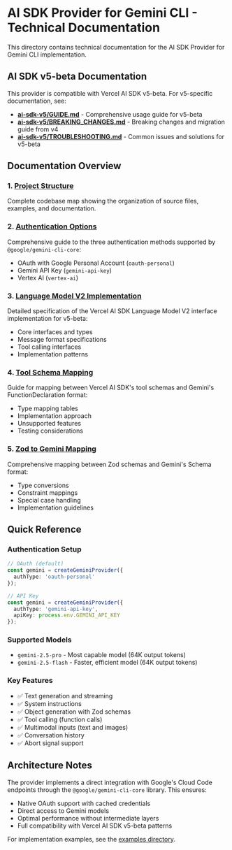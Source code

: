 # AI SDK Provider for Gemini CLI - Technical Documentation

This directory contains technical documentation for the AI SDK Provider for Gemini CLI implementation.

## AI SDK v5-beta Documentation

This provider is compatible with Vercel AI SDK v5-beta. For v5-specific documentation, see:

- **[ai-sdk-v5/GUIDE.md](ai-sdk-v5/GUIDE.md)** - Comprehensive usage guide for v5-beta
- **[ai-sdk-v5/BREAKING_CHANGES.md](ai-sdk-v5/BREAKING_CHANGES.md)** - Breaking changes and migration guide from v4
- **[ai-sdk-v5/TROUBLESHOOTING.md](ai-sdk-v5/TROUBLESHOOTING.md)** - Common issues and solutions for v5-beta

## Documentation Overview

### 1. [Project Structure](./project-structure.md)
Complete codebase map showing the organization of source files, examples, and documentation.

### 2. [Authentication Options](./gemini-cli-auth-options.md)
Comprehensive guide to the three authentication methods supported by `@google/gemini-cli-core`:
- OAuth with Google Personal Account (`oauth-personal`)
- Gemini API Key (`gemini-api-key`)
- Vertex AI (`vertex-ai`)

### 3. [Language Model V2 Implementation](./language-model-v2-implementation.md)
Detailed specification of the Vercel AI SDK Language Model V2 interface implementation for v5-beta:
- Core interfaces and types
- Message format specifications
- Tool calling interfaces
- Implementation patterns

### 4. [Tool Schema Mapping](./tool-schema-mapping.md)
Guide for mapping between Vercel AI SDK's tool schemas and Gemini's FunctionDeclaration format:
- Type mapping tables
- Implementation approach
- Unsupported features
- Testing considerations

### 5. [Zod to Gemini Mapping](./zod-to-gemini-mapping.md)
Comprehensive mapping between Zod schemas and Gemini's Schema format:
- Type conversions
- Constraint mappings
- Special case handling
- Implementation guidelines

## Quick Reference

### Authentication Setup
```typescript
// OAuth (default)
const gemini = createGeminiProvider({
  authType: 'oauth-personal'
});

// API Key
const gemini = createGeminiProvider({
  authType: 'gemini-api-key',
  apiKey: process.env.GEMINI_API_KEY
});
```

### Supported Models
- `gemini-2.5-pro` - Most capable model (64K output tokens)
- `gemini-2.5-flash` - Faster, efficient model (64K output tokens)

### Key Features
- ✅ Text generation and streaming
- ✅ System instructions
- ✅ Object generation with Zod schemas
- ✅ Tool calling (function calls)
- ✅ Multimodal inputs (text and images)
- ✅ Conversation history
- ✅ Abort signal support

## Architecture Notes

The provider implements a direct integration with Google's Cloud Code endpoints through the `@google/gemini-cli-core` library. This ensures:
- Native OAuth support with cached credentials
- Direct access to Gemini models
- Optimal performance without intermediate layers
- Full compatibility with Vercel AI SDK v5-beta patterns

For implementation examples, see the [examples directory](../examples/).